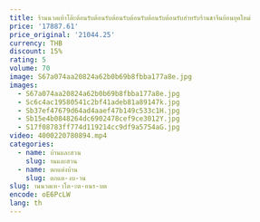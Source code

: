```yaml
---
title: ร้านนวดเท้าโต๊ะต้อนรับต้อนรับต้อนรับต้อนรับต้อนรับต้อนรับสำหรับร้านชาจีนย้อนยุคใหม่
price: '17887.61'
price_original: '21044.25'
currency: THB
discount: 15%
rating: 5
volume: 70
image: S67a074aa20824a62b0b69b8fbba177a8e.jpg
images:
  - S67a074aa20824a62b0b69b8fbba177a8e.jpg
  - Sc6c4ac19580541c2bf41adeb81a89147k.jpg
  - Sb37ef47679d64ad4aaef47b149c533c1H.jpg
  - Sb15e4b0848264dc6902478cef9ce3012Y.jpg
  - S17f08783ff774d119214cc9df9a5754aG.jpg
video: 4000220780894.mp4
categories:
  - name: บ้านและสวน
    slug: านและสวน
  - name: ตกแต่งบ้าน
    slug: ตกแต-งบ-าน
slug: านนวดเท-าโต-ะต-อนร-บต
encode: oE6PcLW
lang: th
---
```

  